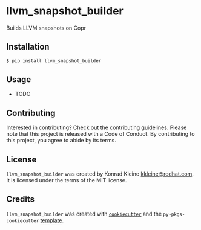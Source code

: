 # llvm_snapshot_builder

Builds LLVM snapshots on Copr

## Installation

```bash
$ pip install llvm_snapshot_builder
```

## Usage

- TODO

## Contributing

Interested in contributing? Check out the contributing guidelines. Please note that this project is released with a Code of Conduct. By contributing to this project, you agree to abide by its terms.

## License

`llvm_snapshot_builder` was created by Konrad Kleine <kkleine@redhat.com>. It is licensed under the terms of the MIT license.

## Credits

`llvm_snapshot_builder` was created with [`cookiecutter`](https://cookiecutter.readthedocs.io/en/latest/) and the `py-pkgs-cookiecutter` [template](https://github.com/py-pkgs/py-pkgs-cookiecutter).
